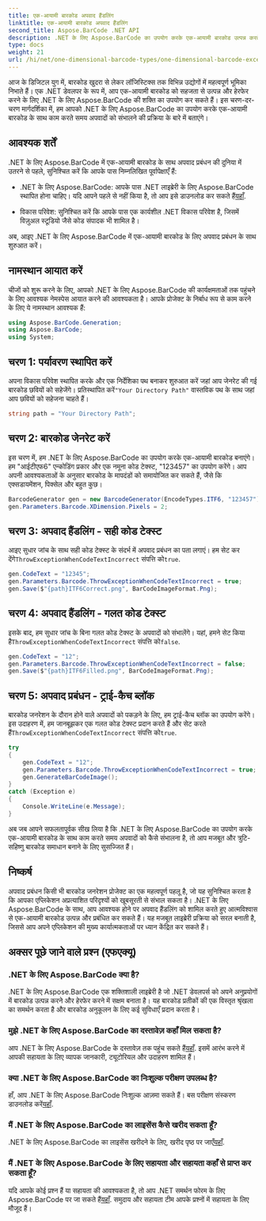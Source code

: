 ```yaml
---
title: एक-आयामी बारकोड अपवाद हैंडलिंग
linktitle: एक-आयामी बारकोड अपवाद हैंडलिंग
second_title: Aspose.BarCode .NET API
description: .NET के लिए Aspose.BarCode का उपयोग करके एक-आयामी बारकोड उत्पन्न करते समय अपवादों को संभालना सीखें। यह चरण-दर-चरण मार्गदर्शिका त्रुटि-सहिष्णु बारकोड समाधान सुनिश्चित करती है। अब शुरू हो जाओ!
type: docs
weight: 21
url: /hi/net/one-dimensional-barcode-types/one-dimensional-barcode-exception-handling/
---
```


आज के डिजिटल युग में, बारकोड खुदरा से लेकर लॉजिस्टिक्स तक विभिन्न उद्योगों में महत्वपूर्ण भूमिका निभाते हैं। एक .NET डेवलपर के रूप में, आप एक-आयामी बारकोड को सहजता से उत्पन्न और हेरफेर करने के लिए .NET के लिए Aspose.BarCode की शक्ति का उपयोग कर सकते हैं। इस चरण-दर-चरण मार्गदर्शिका में, हम आपको .NET के लिए Aspose.BarCode का उपयोग करके एक-आयामी बारकोड के साथ काम करते समय अपवादों को संभालने की प्रक्रिया के बारे में बताएंगे।

## आवश्यक शर्तें

.NET के लिए Aspose.BarCode में एक-आयामी बारकोड के साथ अपवाद प्रबंधन की दुनिया में उतरने से पहले, सुनिश्चित करें कि आपके पास निम्नलिखित पूर्वापेक्षाएँ हैं:

-  .NET के लिए Aspose.BarCode: आपके पास .NET लाइब्रेरी के लिए Aspose.BarCode स्थापित होना चाहिए। यदि आपने पहले से नहीं किया है, तो आप इसे डाउनलोड कर सकते हैं[यहाँ](https://releases.aspose.com/barcode/net/).

- विकास परिवेश: सुनिश्चित करें कि आपके पास एक कार्यशील .NET विकास परिवेश है, जिसमें विज़ुअल स्टूडियो जैसे कोड संपादक भी शामिल है।

अब, आइए .NET के लिए Aspose.BarCode में एक-आयामी बारकोड के लिए अपवाद प्रबंधन के साथ शुरुआत करें।

## नामस्थान आयात करें

चीजों को शुरू करने के लिए, आपको .NET के लिए Aspose.BarCode की कार्यक्षमताओं तक पहुंचने के लिए आवश्यक नेमस्पेस आयात करने की आवश्यकता है। आपके प्रोजेक्ट के निर्बाध रूप से काम करने के लिए ये नामस्थान आवश्यक हैं:

```csharp
using Aspose.BarCode.Generation;
using Aspose.BarCode;
using System;
```

## चरण 1: पर्यावरण स्थापित करें

 अपना विकास परिवेश स्थापित करके और एक निर्देशिका पथ बनाकर शुरुआत करें जहां आप जेनरेट की गई बारकोड छवियों को सहेजेंगे। प्रतिस्थापित करें`"Your Directory Path"` वास्तविक पथ के साथ जहां आप छवियों को सहेजना चाहते हैं।

```csharp
string path = "Your Directory Path";
```

## चरण 2: बारकोड जेनरेट करें

इस चरण में, हम .NET के लिए Aspose.BarCode का उपयोग करके एक-आयामी बारकोड बनाएंगे। हम "आईटीएफ6" एन्कोडिंग प्रकार और एक नमूना कोड टेक्स्ट, "123457" का उपयोग करेंगे। आप अपनी आवश्यकताओं के अनुसार बारकोड के मापदंडों को समायोजित कर सकते हैं, जैसे कि एक्सडायमेंशन, पिक्सेल और बहुत कुछ।

```csharp
BarcodeGenerator gen = new BarcodeGenerator(EncodeTypes.ITF6, "123457");
gen.Parameters.Barcode.XDimension.Pixels = 2;
```

## चरण 3: अपवाद हैंडलिंग - सही कोड टेक्स्ट

आइए सुधार जांच के साथ सही कोड टेक्स्ट के संदर्भ में अपवाद प्रबंधन का पता लगाएं। हम सेट कर देंगे`ThrowExceptionWhenCodeTextIncorrect` संपत्ति को`true`.

```csharp
gen.CodeText = "12345";
gen.Parameters.Barcode.ThrowExceptionWhenCodeTextIncorrect = true;
gen.Save($"{path}ITF6Correct.png", BarCodeImageFormat.Png);
```

## चरण 4: अपवाद हैंडलिंग - गलत कोड टेक्स्ट

 इसके बाद, हम सुधार जांच के बिना गलत कोड टेक्स्ट के अपवादों को संभालेंगे। यहां, हमने सेट किया है`ThrowExceptionWhenCodeTextIncorrect` संपत्ति को`false`.

```csharp
gen.CodeText = "12";
gen.Parameters.Barcode.ThrowExceptionWhenCodeTextIncorrect = false;
gen.Save($"{path}ITF6Filled.png", BarCodeImageFormat.Png);
```

## चरण 5: अपवाद प्रबंधन - ट्राई-कैच ब्लॉक

 बारकोड जनरेशन के दौरान होने वाले अपवादों को पकड़ने के लिए, हम ट्राई-कैच ब्लॉक का उपयोग करेंगे। इस उदाहरण में, हम जानबूझकर एक गलत कोड टेक्स्ट प्रदान करते हैं और सेट करते हैं`ThrowExceptionWhenCodeTextIncorrect` संपत्ति को`true`.

```csharp
try
{
    gen.CodeText = "12";
    gen.Parameters.Barcode.ThrowExceptionWhenCodeTextIncorrect = true;
    gen.GenerateBarCodeImage();
}
catch (Exception e)
{
    Console.WriteLine(e.Message);
}
```

अब जब आपने सफलतापूर्वक सीख लिया है कि .NET के लिए Aspose.BarCode का उपयोग करके एक-आयामी बारकोड के साथ काम करते समय अपवादों को कैसे संभालना है, तो आप मजबूत और त्रुटि-सहिष्णु बारकोड समाधान बनाने के लिए सुसज्जित हैं।

## निष्कर्ष

अपवाद प्रबंधन किसी भी बारकोड जनरेशन प्रोजेक्ट का एक महत्वपूर्ण पहलू है, जो यह सुनिश्चित करता है कि आपका एप्लिकेशन अप्रत्याशित परिदृश्यों को खूबसूरती से संभाल सकता है। .NET के लिए Aspose.BarCode के साथ, आप आवश्यक होने पर अपवाद हैंडलिंग को शामिल करते हुए आत्मविश्वास से एक-आयामी बारकोड उत्पन्न और प्रबंधित कर सकते हैं। यह मजबूत लाइब्रेरी प्रक्रिया को सरल बनाती है, जिससे आप अपने एप्लिकेशन की मुख्य कार्यात्मकताओं पर ध्यान केंद्रित कर सकते हैं।

## अक्सर पूछे जाने वाले प्रश्न (एफएक्यू)

### .NET के लिए Aspose.BarCode क्या है?
.NET के लिए Aspose.BarCode एक शक्तिशाली लाइब्रेरी है जो .NET डेवलपर्स को अपने अनुप्रयोगों में बारकोड उत्पन्न करने और हेरफेर करने में सक्षम बनाता है। यह बारकोड प्रतीकों की एक विस्तृत श्रृंखला का समर्थन करता है और बारकोड अनुकूलन के लिए कई सुविधाएँ प्रदान करता है।

### मुझे .NET के लिए Aspose.BarCode का दस्तावेज़ कहाँ मिल सकता है?
 आप .NET के लिए Aspose.BarCode के दस्तावेज़ तक पहुंच सकते हैं[यहाँ](https://reference.aspose.com/barcode/net/). इसमें आरंभ करने में आपकी सहायता के लिए व्यापक जानकारी, ट्यूटोरियल और उदाहरण शामिल हैं।

### क्या .NET के लिए Aspose.BarCode का निःशुल्क परीक्षण उपलब्ध है?
 हाँ, आप .NET के लिए Aspose.BarCode निःशुल्क आज़मा सकते हैं। बस परीक्षण संस्करण डाउनलोड करें[यहाँ](https://releases.aspose.com/).

### मैं .NET के लिए Aspose.BarCode का लाइसेंस कैसे खरीद सकता हूँ?
 .NET के लिए Aspose.BarCode का लाइसेंस खरीदने के लिए, खरीद पृष्ठ पर जाएँ[यहाँ](https://purchase.aspose.com/buy).

### मैं .NET के लिए Aspose.BarCode के लिए सहायता और सहायता कहाँ से प्राप्त कर सकता हूँ?
 यदि आपके कोई प्रश्न हैं या सहायता की आवश्यकता है, तो आप .NET समर्थन फोरम के लिए Aspose.BarCode पर जा सकते हैं[यहाँ](https://forum.aspose.com/c/barcode/13). समुदाय और सहायता टीम आपके प्रश्नों में सहायता के लिए मौजूद हैं।
